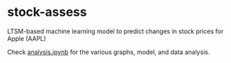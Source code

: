 # stock-assess
LTSM-based machine learning model to predict changes in stock prices for Apple (AAPL)

Check [analysis.ipynb](https://github.com/theDe-bugger/stock-assess/blob/main/analysis.ipynb) for the various graphs, model, and data analysis.
